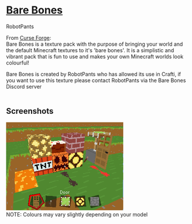 # [Bare Bones](https://www.curseforge.com/minecraft/texture-packs/bare-bones-texture-pack)
RobotPants

From [Curse Forge](https://www.curseforge.com/minecraft/texture-packs/bare-bones-texture-pack):  
Bare Bones is a texture pack with the purpose of bringing your world and the default Minecraft textures to it's 'bare bones'. It is a simplistic and vibrant pack that is fun to use and makes your own Minecraft worlds look colourful!

Bare Bones is created by RobotPants who has allowed its use in Crafti, if you want to use this texture please contact RobotPants via the Bare Bones Discord server  
<br>

## Screenshots
![screenshot](./screenshot.png)  
NOTE: Colours may vary slightly depending on your model

